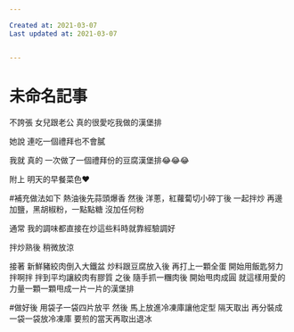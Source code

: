 ```yaml
---

Created at: 2021-03-07
Last updated at: 2021-03-07


---
```


# 未命名記事


不誇張
女兒跟老公
真的很愛吃我做的漢堡排

她說
連吃一個禮拜也不會膩

我就
真的 一次做了一個禮拜份的豆腐漢堡排😂😂😂

附上 明天的早餐菜色❤

#補充做法如下
熱油後先蒜頭爆香
然後 洋蔥，紅蘿蔔切小碎丁後
一起拌炒
再邊加鹽，黑胡椒粉，一點點糖
沒加任何粉

通常 我的調味都直接在炒這些料時就靠經驗調好

拌炒熟後
稍微放涼

接著 新鮮豬絞肉倒入大鐵盆
炒料跟豆腐放入後
再打上一顆全蛋
開始用飯匙努力拌啊拌
拌到平均讓絞肉有膠質
之後
隨手抓一糰肉後
開始甩肉成圓
就這樣用愛的力量一顆一顆甩成一片一片的漢堡排

#做好後
用袋子一袋四片放平
然後 馬上放進冷凍庫讓他定型
隔天取出
再分裝成一袋一袋放冷凍庫
要煎的當天再取出退冰

